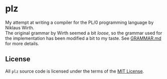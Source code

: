 # plz
My attempt at writing a compiler for the PL/0 programming language by Niklaus Wirth. <br>
The original grammar by Wirth seemed a bit *loose*, so the grammar used for the implementation has been modified a bit to my taste. See [GRAMMAR.md](https://github.com/ronakchauhan97/plz/blob/master/GRAMMAR.md) for more details. <br>

## License
All `plz` source code is licensed under the terms of the [MIT License](https://github.com/ronakchauhan97/plz/blob/master/LICENSE).